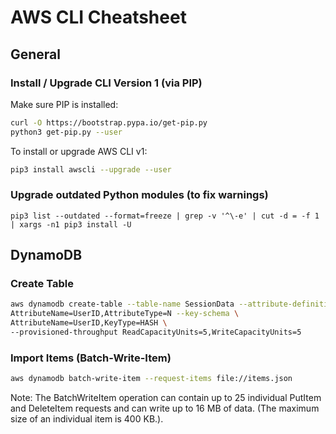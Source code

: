 # AWS CLI Cheatsheet

## General

### Install / Upgrade CLI Version 1 (via PIP)

Make sure PIP is installed:

```bash
curl -O https://bootstrap.pypa.io/get-pip.py
python3 get-pip.py --user
```

To install or upgrade AWS CLI v1:

```bash
pip3 install awscli --upgrade --user
```

### Upgrade outdated Python modules (to fix warnings)

`pip3 list --outdated --format=freeze | grep -v '^\-e' | cut -d = -f 1  | xargs -n1 pip3 install -U`

## DynamoDB

### Create Table

```bash
aws dynamodb create-table --table-name SessionData --attribute-definitions \
AttributeName=UserID,AttributeType=N --key-schema \
AttributeName=UserID,KeyType=HASH \
--provisioned-throughput ReadCapacityUnits=5,WriteCapacityUnits=5
```

### Import Items (Batch-Write-Item)

```bash
aws dynamodb batch-write-item --request-items file://items.json
```

Note:  The BatchWriteItem operation can contain up to 25 individual PutItem and DeleteItem requests and can write up to 16 MB of data. (The maximum size of an individual item is 400 KB.).
